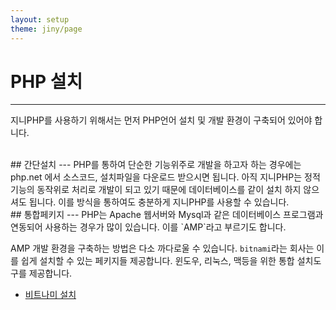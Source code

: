 ```yaml
---
layout: setup
theme: jiny/page
---
```



# PHP 설치
---
지니PHP를 사용하기 위해서는 먼저 PHP언어 설치 및 개발 환경이 구축되어 있어야 합니다.

<br>
## 간단설치
---
PHP를 통하여 단순한 기능위주로 개발을 하고자 하는 경우에는 php.net 에서 소스코드, 설치파일을 다운로드 받으시면 됩니다.  
아직 지니PHP는 정적 기능의 동작위로 처리로 개발이 되고 있기 때문에 데이터베이스를 같이 설치 하지 않으셔도 됩니다.  
이를 방식을 통하여도 충분하게 지니PHP를 사용할 수 있습니다.

<br>
## 통합페키지
---
PHP는 Apache 웹서버와 Mysql과 같은 데이터베이스 프로그램과 연동되어 사용하는 경우가 많이 있습니다. 이를 `AMP`라고 부르기도 합니다. 

AMP 개발 환경을 구축하는 방법은 다소 까다로울 수 있습니다. `bitnami`라는 회사는 이를 쉽게 설치할 수 있는 페키지들 제공합니다.
윈도우, 리눅스, 맥등을 위한 통합 설치도구를 제공합니다.

* [비트나미 설치](./php/windows)